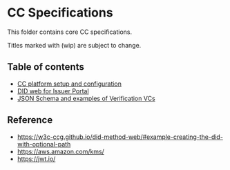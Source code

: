 # CC Specifications

This folder contains core CC specifications.

Titles marked with (wip) are subject to change.

## Table of contents

- [CC platform setup and configuration](setup-config.md)
- [DID web for Issuer Portal](did.md)
- [JSON Schema and examples of Verification VCs](../json-schema/verification-credentials/)

## Reference

- <https://w3c-ccg.github.io/did-method-web/#example-creating-the-did-with-optional-path>
- <https://aws.amazon.com/kms/>
- <https://jwt.io/>

